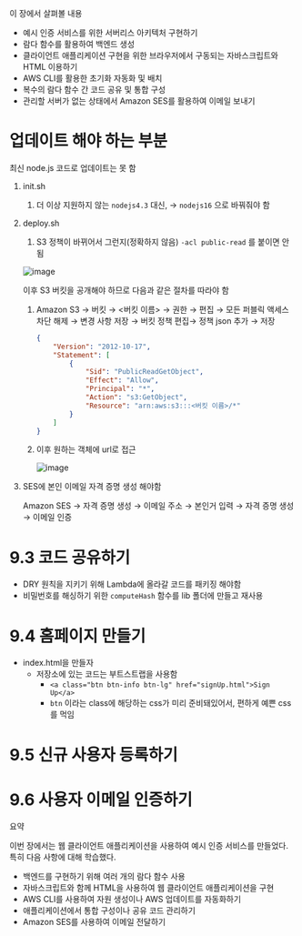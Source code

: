 이 장에서 살펴볼 내용

- 예시 인증 서비스를 위한 서버리스 아키텍처 구현하기
- 람다 함수를 활용하여 백엔드 생성
- 클라이언트 애플리케이션 구현을 위한 브라우저에서 구동되는 자바스크립트와 HTML 이용하기
- AWS CLI를 활용한 초기화 자동화 및 배치
- 복수의 람다 함수 간 코드 공유 및 통합 구성
- 관리할 서버가 없는 상태에서 Amazon SES를 활용하여 이메일 보내기

# 업데이트 해야 하는 부분

최신 node.js 코드로 업데이트는 못 함

1. init.sh
    1. 더 이상 지원하지 않는 `nodejs4.3` 대신, → `nodejs16` 으로 바꿔줘야 함
2. deploy.sh
    1. S3 정책이 바뀌어서 그런지(정확하지 않음) `-acl public-read` 를 붙이면 안됨
    
    ![image](https://github.com/cloud-club/AWSLambdaInAction-2023/assets/76844285/6636b06f-5784-4cb4-a075-824c12afb92a)
    
    이후 S3 버킷을 공개해야 하므로 다음과 같은 절차를 따라야 함
    
    1. Amazon S3 → 버킷 → <버킷 이름> → 권한 → 편집 → 모든 퍼블릭 액세스 차단 해제 → 변경 사항 저장 → 버킷 정책 편집→ 정책 json 추가 → 저장
        
        ```json
        {
            "Version": "2012-10-17",
            "Statement": [
                {
                    "Sid": "PublicReadGetObject",
                    "Effect": "Allow",
                    "Principal": "*",
                    "Action": "s3:GetObject",
                    "Resource": "arn:aws:s3:::<버킷 이름>/*"
                }
            ]
        }
        ```
        
    2. 이후 원하는 객체에 url로 접근
        
        ![image](https://github.com/cloud-club/AWSLambdaInAction-2023/assets/76844285/46004dbb-4b67-4f8f-8cd9-4bb7e841303c)
        
3. SES에 본인 이메일 자격 증명 생성 해야함
    
    Amazon SES → 자격 증명 생성 → 이메일 주소 → 본인거 입력 → 자격 증명 생성 → 이메일 인증
    

# 9.3 코드 공유하기

- DRY 원칙을 지키기 위해 Lambda에 올라갈 코드를 패키징 해야함
- 비밀번호를 해싱하기 위한 `computeHash` 함수를 lib 폴더에 만들고 재사용

# 9.4 홈페이지 만들기

- index.html을 만들자
    - 저장소에 있는 코드는 부트스트랩을 사용함
        - `<a class="btn btn-info btn-lg" href="signUp.html">Sign Up</a>`
        - `btn` 이라는 class에 해당하는 css가 미리 준비돼있어서, 편하게 예쁜 css를 먹임

# 9.5 신규 사용자 등록하기

# 9.6 사용자 이메일 인증하기

요약

이번 장에서는 웹 클라이언트 애플리케이션을 사용하여 예시 인증 서비스를 만들었다. 특히 다음 사항에 대해 학습했다. 

- 백엔드를 구현하기 위해 여러 개의 람다 함수 사용
- 자바스크립트와 함께 HTML을 사용하여 웹 클라이언트 애플리케이션을 구현
- AWS CLI를 사용하여 자원 생성이나 AWS 업데이트를 자동화하기
- 애플리케이션에서 통합 구성이나 공유 코드 관리하기
- Amazon SES를 사용하여 이메일 전달하기
